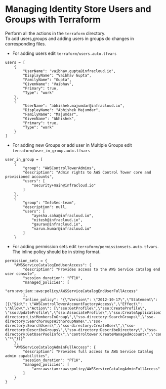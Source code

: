 # Managing Identity Store Users and Groups with Terraform
Perform all the actions in the ```terraform``` directory.<br>
To add users,groups and adding users in groups do changes in corresponding files.
- For adding users edit `terraform/users.auto.tfvars`
```agsl
users = [
    {
        "UserName": "vaibhav.gupta@infracloud.io",
        "DisplayName": "Vaibhav Gupta",
        "FamilyName": "Gupta",
        "GivenName": "Vaibhav",
        "Primary": true,
        "Type": "work"
    },
    {
        "UserName": "abhishek.majumdar@infracloud.io",
        "DisplayName": "Abhishek Majumdar",
        "FamilyName": "Majumdar",
        "GivenName": "Abhishek",
        "Primary": true,
        "Type": "work"
    }
]
```
- For adding new Groups or add user in Multiple Groups edit `terraform/user_in_group.auto.tfvars`
```agsl
user_in_group = [
    {
        "group": "AWSControlTowerAdmins",
        "description": "Admin rights to AWS Control Tower core and provisioned accounts",
        "users": [
            "security+main@infracloud.io"
        ]
    },
    {
        "group": "InfoSec-team",
        "description": null,
        "users": [
            "ayesha.saha@infracloud.io",
            "nitesh@infracloud.io",
            "gaurav@infracloud.io",
            "varun.kumar@infracloud.io"
        ]
    }
```
- For adding permission sets edit `terraform/permissionsets.auto.tfvars`. The inline policy should be in string format.
```agsl
permission_sets = {
    "AWSServiceCatalogEndUserAccess": {
        "description": "Provides access to the AWS Service Catalog end user console",
        "session_duration": "PT1H",
        "managed_policies": [
            "arn:aws:iam::aws:policy/AWSServiceCatalogEndUserFullAccess"
        ],
        "inline_policy": "{\"Version\": \"2012-10-17\",\"Statement\": [{\"Sid\": \"AWSControlTowerAccountFactoryAccess\",\"Effect\": \"Allow\",\"Action\": [\"sso:GetProfile\",\"sso:CreateProfile\", \"sso:UpdateProfile\",\"sso:AssociateProfile\",\"sso:CreateApplicationInstance\",\"sso:GetSSOStatus\",\"sso:GetTrust\",\"sso:CreateTrust\",\"sso:UpdateTrust\",\"sso:GetPeregrineStatus\",\"sso:GetApplicationInstance\",\"sso:ListDirectoryAssociations\",\"sso:ListPermissionSets\",\"sso:GetPermissionSet\",\"sso:ProvisionApplicationInstanceForAWSAccount\",\"sso:ProvisionApplicationProfileForAWSAccountInstance\",\"sso:ProvisionSAMLProvider\",\"sso:ListProfileAssociations\",\"sso-directory:ListMembersInGroup\",\"sso-directory:SearchGroups\",\"sso-directory:SearchGroupsWithGroupName\",\"sso-directory:SearchUsers\",\"sso-directory:CreateUser\",\"sso-directory:DescribeGroups\",\"sso-directory:DescribeDirectory\",\"sso-directory:GetUserPoolInfo\",\"controltower:CreateManagedAccount\",\"controltower:DescribeManagedAccount\",\"controltower:DeregisterManagedAccount\",\"s3:GetObject\",\"organizations:describeOrganization\",\"sso:DescribeRegisteredRegions\"],\"Resource\": \"*\"}]}"
    },
    "AWSServiceCatalogAdminFullAccess": {
        "description": "Provides full access to AWS Service Catalog admin capabilities",
        "session_duration": "PT1H",
        "managed_policies": [
            "arn:aws:iam::aws:policy/AWSServiceCatalogAdminFullAccess"
        ]
    }
}
```

